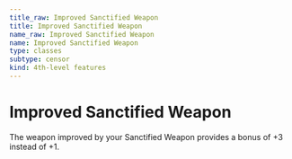 ```yaml
---
title_raw: Improved Sanctified Weapon
title: Improved Sanctified Weapon
name_raw: Improved Sanctified Weapon
name: Improved Sanctified Weapon
type: classes
subtype: censor
kind: 4th-level features
---
```


# Improved Sanctified Weapon

The weapon improved by your Sanctified Weapon provides a bonus of +3 instead of +1.
